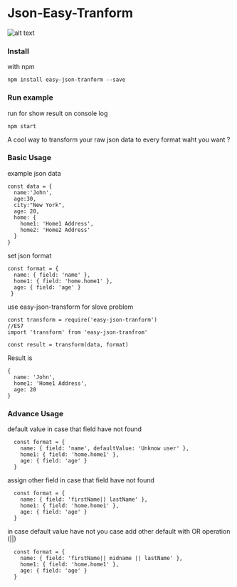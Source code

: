 # Json-Easy-Tranform
![alt text](https://travis-ci.org/nontachaiwebdev/Json-Easy-Tranform.svg?branch=master)

### Install
with npm
```
npm install easy-json-tranform --save
```

### Run example
run for show result on console log
```
npm start
```

A cool way to transform your raw json data to every format waht you want ?

### Basic Usage
example json data
```
const data = {
  name:'John',
  age:30,
  city:"New York",
  age: 20,
  home: {
    home1: 'Home1 Address',
    home2: 'Home2 Address'
  }
}
```

set json format
```
const format = {
  name: { field: 'name' },
  home1: { field: 'home.home1' },
  age: { field: 'age' }
 }
```

use easy-json-transform for slove problem
```
const transform = require('easy-json-tranform')
//ES7
import 'transform' from 'easy-json-tranfrom'

const result = transform(data, format)
```

Result is
```
{
  name: 'John',
  home1: 'Home1 Address',
  age: 20
}
```
### Advance Usage

default value in case that field have not found
```
  const format = {
    name: { field: 'name', defaultValue: 'Unknow user' },
    home1: { field: 'home.home1' },
    age: { field: 'age' }
  }
```

assign other field in case that field have not found
```
  const format = {
    name: { field: 'firstName|| lastName' },
    home1: { field: 'home.home1' },
    age: { field: 'age' }
  }
```

in case default value have not you case add other default with OR operation (||)
```
  const format = {
    name: { field: 'firstName|| midname || lastName' },
    home1: { field: 'home.home1' },
    age: { field: 'age' }
  }
```
